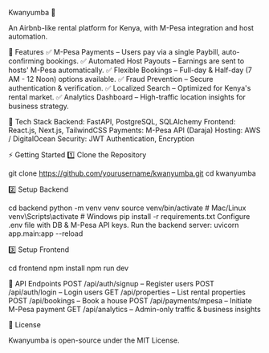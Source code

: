 Kwanyumba 🏡

An Airbnb-like rental platform for Kenya, with M-Pesa integration and host automation.

🌟 Features
✅ M-Pesa Payments – Users pay via a single Paybill, auto-confirming bookings.
✅ Automated Host Payouts – Earnings are sent to hosts' M-Pesa automatically.
✅ Flexible Bookings – Full-day & Half-day (7 AM - 12 Noon) options available.
✅ Fraud Prevention – Secure authentication & verification.
✅ Localized Search – Optimized for Kenya's rental market.
✅ Analytics Dashboard – High-traffic location insights for business strategy.

🚀 Tech Stack
Backend: FastAPI, PostgreSQL, SQLAlchemy
Frontend: React.js, Next.js, TailwindCSS
Payments: M-Pesa API (Daraja)
Hosting: AWS / DigitalOcean
Security: JWT Authentication, Encryption

⚡ Getting Started
1️⃣ Clone the Repository

git clone https://github.com/yourusername/kwanyumba.git
cd kwanyumba

2️⃣ Setup Backend

cd backend
python -m venv venv
source venv/bin/activate  # Mac/Linux
venv\Scripts\activate      # Windows
pip install -r requirements.txt
Configure .env file with DB & M-Pesa API keys.
Run the backend server:
uvicorn app.main:app --reload

3️⃣ Setup Frontend

cd frontend
npm install
npm run dev

📡 API Endpoints
POST /api/auth/signup – Register users
POST /api/auth/login – Login users
GET /api/properties – List rental properties
POST /api/bookings – Book a house
POST /api/payments/mpesa – Initiate M-Pesa payment
GET /api/analytics – Admin-only traffic & business insights

📜 License

Kwanyumba is open-source under the MIT License.


